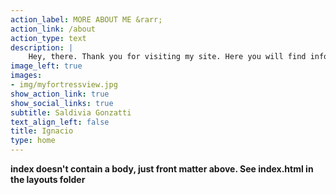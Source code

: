 ```yaml
---
action_label: MORE ABOUT ME &rarr;
action_link: /about
action_type: text
description: |
    Hey, there. Thank you for visiting my site. Here you will find information about my professional profile and the projects I have worked on.
image_left: true
images:
- img/myfortressview.jpg
show_action_link: true
show_social_links: true
subtitle: Saldivia Gonzatti
text_align_left: false
title: Ignacio 
type: home
---
```


**index doesn't contain a body, just front matter above.
See index.html in the layouts folder**
